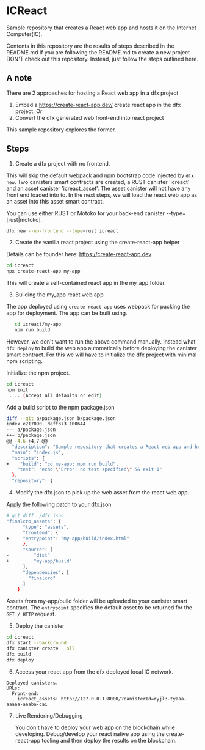 # ICReact

Sample repository that creates a React web app and hosts it on the Internet Computer(IC).

Contents in this repository are the results of steps described in the README.md If
you are following the README.md to create a new project DON'T check out this repository.
Instead, just follow the steps outlined here.


## A note
There are 2 approaches for hosting a React web app in a dfx project
1. Embed a https://create-react-app.dev/ create react app in the dfx project.
Or
2. Convert the dfx generated web front-end into react project

This sample repository explores the former.

## Steps

1. Create a dfx project with no frontend.

This will skip the default webpack and npm bootstrap code injected by `dfx new`.
Two canisters smart contracts are created, a RUST canister 'icreact' and an asset canister 'icreact_asset'.  The
asset canister will not have any front end loaded into to. In the next steps, we
will load the react web app as an asset into this asset smart contract.

You can use either RUST or Motoko for your back-end canister --type=[rust|motoko].
```bash
dfx new --no-frontend --type=rust icreact
```


2. Create the vanilla react project using the create-react-app helper

Details can be founder here: https://create-react-app.dev
```bash
cd icreact
npx create-react-app my-app
```
This will create a self-contained react app in the my_app folder.


3. Building the my_app react web app

The app deployed using `create react app` uses webpack for packing the app for deployment.
The app can be built using.
```bash
   cd icreact/my-app
   npm run build
```

However, we don't want to run the above command manually. Instead what `dfx
deploy` to build the web app automatically before deploying the canister smart
contract. For this we will have to initialize the dfx project with minimal npm scripting.

Initialize the npm project.
```bash
cd icreact
npm init
 .... (Accept all defaults or edit)
```

Add a build script to the npm package.json
 ```bash
diff --git a/package.json b/package.json
index e217090..daff373 100644
--- a/package.json
+++ b/package.json
@@ -4,6 +4,7 @@
   "description": "Sample repository that creates a React web app and hosts it on the Internet Computer(IC).",
   "main": "index.js",
   "scripts": {
+    "build": "cd my-app; npm run build",
     "test": "echo \"Error: no test specified\" && exit 1"
   },
   "repository": {
```


4. Modify the dfx.json to pick up the web asset from the react web app.

Apply the following patch to your dfx.json
```bash
# git diff ./dfx.json
"finalcro_assets": {
      "type": "assets",
      "frontend": {
+	  "entrypoint": "my-app/build/index.html"
      },
      "source": [
-         "dist"
+         "my-app/build"
      ],
      "dependencies": [
        "finalcro"
      ]
    }
```
Assets from my-app/build folder will be uploaded to your canister smart contract.
The `entrypoint` specifies the default asset to be returned for the `GET / HTTP` request.


5. Deploy the canister

```bash
cd icreact
dfx start --background
dfx canister create --all
dfx build
dfx deploy
```


6. Access your react app from the dfx deployed local IC network.

```
Deployed canisters.
URLs:
  Front-end:
    icreact_assets: http://127.0.0.1:8000/?canisterId=ryjl3-tyaaa-aaaaa-aaaba-cai
```

7. Live Rendering/Debugging

	You don't have to deploy your web app on the blockchain while developing.
	Debug/develop your react native app using the create-react-app
	tooling and then deploy the results on the blockchain.
